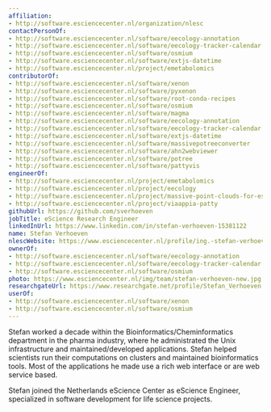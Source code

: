 ```yaml
---
affiliation:
- http://software.esciencecenter.nl/organization/nlesc
contactPersonOf:
- http://software.esciencecenter.nl/software/eecology-annotation
- http://software.esciencecenter.nl/software/eecology-tracker-calendar
- http://software.esciencecenter.nl/software/osmium
- http://software.esciencecenter.nl/software/extjs-datetime
- http://software.esciencecenter.nl/project/emetabolomics
contributorOf:
- http://software.esciencecenter.nl/software/xenon
- http://software.esciencecenter.nl/software/pyxenon
- http://software.esciencecenter.nl/software/root-conda-recipes
- http://software.esciencecenter.nl/software/osmium
- http://software.esciencecenter.nl/software/magma
- http://software.esciencecenter.nl/software/eecology-annotation
- http://software.esciencecenter.nl/software/eecology-tracker-calendar
- http://software.esciencecenter.nl/software/extjs-datetime
- http://software.esciencecenter.nl/software/massivepotreeconverter
- http://software.esciencecenter.nl/software/ahn2webviewer
- http://software.esciencecenter.nl/software/potree
- http://software.esciencecenter.nl/software/pattyvis
engineerOf:
- http://software.esciencecenter.nl/project/emetabolomics
- http://software.esciencecenter.nl/project/eecology
- http://software.esciencecenter.nl/project/massive-point-clouds-for-esciences
- http://software.esciencecenter.nl/project/viaappia-patty
githubUrl: https://github.com/sverhoeven
jobTitle: eScience Research Engineer
linkedInUrl: https://www.linkedin.com/in/stefan-verhoeven-15381122
name: Stefan Verhoeven
nlescWebsite: https://www.esciencecenter.nl/profile/ing.-stefan-verhoeven
ownerOf:
- http://software.esciencecenter.nl/software/eecology-annotation
- http://software.esciencecenter.nl/software/eecology-tracker-calendar
- http://software.esciencecenter.nl/software/osmium
photo: https://www.esciencecenter.nl/img/team/stefan-verhoeven-new.jpg
researchgateUrl: https://www.researchgate.net/profile/Stefan_Verhoeven
userOf:
- http://software.esciencecenter.nl/software/xenon
- http://software.esciencecenter.nl/software/osmium
---
```

Stefan worked a decade within the Bioinformatics/Cheminformatics department in the pharma industry, where he administrated the Unix infrastructure and maintained/developed applications. Stefan helped scientists run their computations on clusters and maintained bioinformatics tools.
Most of the applications he made use a rich web interface or are web service based.

Stefan joined the Netherlands eScience Center as eScience Engineer, specialized in software development for life science projects.
